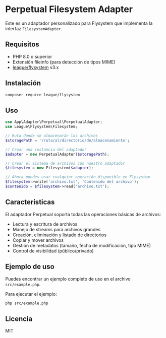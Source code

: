# Perpetual Filesystem Adapter

Este es un adaptador personalizado para Flysystem que implementa la interfaz `FilesystemAdapter`. 

## Requisitos

- PHP 8.0 o superior
- Extensión fileinfo (para detección de tipos MIME)
- [league/flysystem](https://flysystem.thephpleague.com/) v3.x

## Instalación

```bash
composer require league/flysystem
```

## Uso

```php
use App\Adapter\Perpetual\PerpetualAdapter;
use League\Flysystem\Filesystem;

// Ruta donde se almacenarán los archivos
$storagePath = '/ruta/al/directorio/de/almacenamiento';

// Crear una instancia del adaptador
$adapter = new PerpetualAdapter($storagePath);

// Crear el sistema de archivos con nuestro adaptador
$filesystem = new Filesystem($adapter);

// Ahora puedes usar cualquier operación disponible en Flysystem
$filesystem->write('archivo.txt', 'Contenido del archivo');
$contenido = $filesystem->read('archivo.txt');
```

## Características

El adaptador Perpetual soporta todas las operaciones básicas de archivos:

- Lectura y escritura de archivos
- Manejo de streams para archivos grandes
- Creación, eliminación y listado de directorios
- Copiar y mover archivos
- Gestión de metadatos (tamaño, fecha de modificación, tipo MIME)
- Control de visibilidad (público/privado)

## Ejemplo de uso

Puedes encontrar un ejemplo completo de uso en el archivo `src/example.php`.

Para ejecutar el ejemplo:

```bash
php src/example.php
```

## Licencia

MIT 